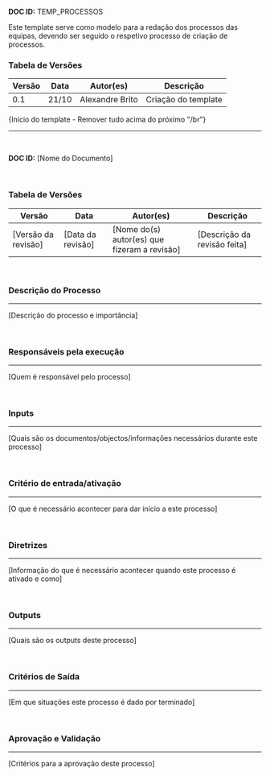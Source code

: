 **DOC ID:** TEMP_PROCESSOS

Este template serve como modelo para a redação dos processos das equipas, devendo ser seguido o respetivo processo de criação de processos.

### **Tabela de Versões**

| Versão | Data | Autor(es) | Descrição
|---|---|---|---
| 0.1 | 21/10 | Alexandre Brito | Criação do template

{Início do template - Remover tudo acima do próximo "/br"}

---

</br>

**DOC ID:** [Nome do Documento]

</br>

### **Tabela de Versões**

| Versão | Data | Autor(es) | Descrição |
|---|---|---|---|
| [Versão da revisão] | [Data da revisão] | [Nome do(s) autor(es) que fizeram a revisão] | [Descrição da revisão feita]|

</br>

### **Descrição do Processo**

---

[Descrição do processo e importância]

</br>

### **Responsáveis pela execução**

---

[Quem é responsável pelo processo]

</br>


### **Inputs**

---

[Quais são os documentos/objectos/informações necessários durante este processo]

</br>

### **Critério de entrada/ativação**

---

[O que é necessário acontecer para dar início a este processo]

</br>


### **Diretrizes**

---

[Informação do que é necessário acontecer quando este processo é ativado e como]

</br>

### **Outputs**

---

[Quais são os outputs deste processo]

</br>

### **Critérios de Saída**

---

[Em que situações este processo é dado por terminado]

</br>

### **Aprovação e Validação**

---

[Critérios para a aprovação deste processo]
